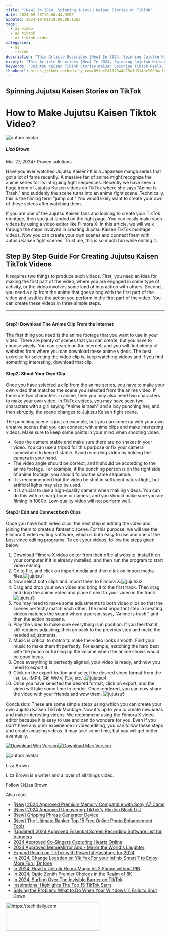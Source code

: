 ```yaml
---
title: "[New] In 2024, Spinning Jujutsu Kaisen Stories on TikTok"
date: 2024-09-26T19:00:44.920Z
updated: 2024-10-01T19:08:08.156Z
tags:
  - ai video
  - ai tiktok
  - ai tiktok video
categories:
  - ai
  - tiktok
description: "This Article Describes [New] In 2024, Spinning Jujutsu Kaisen Stories on TikTok"
excerpt: "This Article Describes [New] In 2024, Spinning Jujutsu Kaisen Stories on TikTok"
keywords: "Jujutsu Kaisen TikTok Stories,Kaisen Spinning TikTok Reels,TikTok Kaisen Jujutsu Videos,Spinning Jujutsu on TikTok Series,Kaisen Jujutsu TikTok Challenges,Jujutsu Kaisen TikTok Content,TikTok Jujutsu Kaisen Snippets"
thumbnail: https://thmb.techidaily.com/09fee241173a4d75afd314bc2889ac10d1158fd98dc41bc3885e34ece3467540.jpg
---
```


## Spinning Jujutsu Kaisen Stories on TikTok

# How to Make Jujutsu Kaisen Tiktok Video?

![author avatar](https://lh5.googleusercontent.com/-AIMmjowaFs4/AAAAAAAAAAI/AAAAAAAAABc/Y5UmwDaI7HU/s250-c-k/photo.jpg)

##### Liza Brown

 Mar 27, 2024• Proven solutions

Have you ever watched Jujutsu Kaisen? It is a Japanese manga series that got a lot of fame recently. A massive fan of anime might recognize the anime series for its intriguing fight sequences. Recently we have seen a huge trend of Jujutsu Kaisen videos on TikTok where she says "Anime is Trash," and suddenly the scene turns into an anime fight scene. Technically, this is the filming term "jump cut." You would likely want to create your own of these videos after watching them.

If you are one of the Jujutsu Kaisen fans and looking to create your TikTok montage, then you just landed on the right page. You can easily make such videos by using a video editor like Filmora X. In this article, we will walk through the steps involved in creating Jujutsu Kaisen TikTok montage videos. Now you can create your own scenes and connect them with Jutusu Kaisen fight scenes. Trust me, this is so much fun while editing it.

## **Step By Step Guide For Creating Jujutsu Kaisen TikTok Videos**

It requires two things to produce such videos. First, you need an idea for making the first part of the video, where you are engaged in some type of activity, or the video involves some kind of interaction with others. Second, you need a clip from the anime that goes along with the first part of the video and justifies the action you perform in the first part of the video. You can create these videos in three simple steps.

---

---

#### Step1: Download The Anime Clip From the Internet

The first thing you need is the anime footage that you want to use in your video. There are plenty of scenes that you can create, but you have to choose wisely. You can search on the internet, and you will find plenty of websites from where you can download these anime videos. The best exercise for selecting the video clip is, keep watching videos and if you find something interesting, download that clip.

#### Step2: Shoot Your Own Clip

Once you have selected a clip from the anime series, you have to make your own video that matches the scene you selected from the anime video. If there are two characters in anime, then you may also need two characters to make your own video. In TikTok videos, you may have seen two characters with a girl saying "Anime is trash" and a boy punching her, and then abruptly, the scene changes to Jujutsu Kaisen fight scene.

The punching scene is just an example, but you can come up with your own creative scenes that you can connect with anime clips and make interesting videos. Make sure to keep some points in your mind when shooting video,

* Keep the camera stable and make sure there are no shakes in your video. You can use a tripod for this purpose or fix your camera somewhere to keep it stable. Avoid recording video by holding the camera in your hand.
* The video angle should be correct, and it should be according to the anime footage. For example, if the punching person is on the right side of anime footage, you should follow the same sequence.
* It is recommended that the video be shot in sufficient natural light, but artificial lights may also be used.
* It is crucial to use a high-quality camera when making videos. You can do this with a smartphone or camera, and you should make sure you are filming in 1080p. Low-quality video will not perform well.

#### Step3: Edit and Connect both Clips

Once you have both video clips, the next step is editing the video and joining them to create a fantastic scene. For this purpose, we will use the Filmora X video editing software, which is both easy to use and one of the best video editing programs. To edit your videos, follow the steps given below:

1. Download Filmora X video editor from their official website, install it on your computer if it is already installed, and then run the program to start video editing.
2. Go to file, and click on import media and then click on import media files.![jujutsu1](https://images.wondershare.com/filmora/article-images/jujutsu1.png)
3. Now select both clips and import them to Filmora X.![jujutsu2](https://images.wondershare.com/filmora/article-images/jujutsu2.png)
4. Drag and drop your own video and bring it to the first track. Then drag and drop the anime video and place it next to your video in the track.![jujutsu3](https://images.wondershare.com/filmora/article-images/jujutsu3.png)
5. You may need to make some adjustments to both video clips so that the scenes perfectly match each other. The most important step in creating videos matches the sound where a person says, "Anime is trash," and then the action happens.
6. Play the video to make sure everything is in position. If you feel that it still requires adjusting, then go back to the previous step and make the needed adjustments.
7. Music is critical to match to make the video looks smooth. Find your music to make them fit perfectly. For example, matching the hard beat with the punch or turning up the volume when the anime shows would be good ideas.
8. Once everything is perfectly aligned, your video is ready, and now you need to export it.
9. Click on the export button and select the desired video format from the list, i.e. (MP4, Gif, WMV, FLV, etc.).![jujutsu4](https://images.wondershare.com/filmora/article-images/jujutsu4.png)
10. Once you have selected the desired format, click on export, and the video will take some time to render. Once rendered, you can now share the video with your friends and wow them. ![jujutsu5](https://images.wondershare.com/filmora/article-images/jujutsu5.gif)

Conclusion: These are some simple steps using which you can create your own Jujutsu Kaisen TikTok Montage. Now it's up to you to create new ideas and make interesting videos. We recommend using the Filmora X video editor because it is easy to use and can do wonders for you. Even if you don't have any prior experience in video editing, you can follow these steps and create amazing videos. It may take some time, but you will get better eventually.

[![Download Win Version](https://images.wondershare.com/filmora/guide/download-btn-win.jpg)](https://tools.techidaily.com/wondershare/filmora/download/)[![Download Mac Version](https://images.wondershare.com/filmora/guide/download-btn-mac.jpg)](https://tools.techidaily.com/wondershare/filmora/download/)

![author avatar](https://lh5.googleusercontent.com/-AIMmjowaFs4/AAAAAAAAAAI/AAAAAAAAABc/Y5UmwDaI7HU/s250-c-k/photo.jpg)

Liza Brown

Liza Brown is a writer and a lover of all things video.

Follow @Liza Brown

<ins class="adsbygoogle"
      style="display:block"
      data-ad-client="ca-pub-7571918770474297"
      data-ad-slot="8358498916"
      data-ad-format="auto"
      data-full-width-responsive="true"></ins>

<span class="atpl-alsoreadstyle">Also read:</span>
<div><ul>
<li><a href="https://fox-info.techidaily.com/new-2024-approved-premium-memory-compatible-with-sony-a7-cams/"><u>[New] 2024 Approved Premium Memory Compatible with Sony A7 Cams</u></a></li>
<li><a href="https://tiktok-video-recordings.techidaily.com/new-2024-approved-uncovering-tiktoks-hidden-block-list/"><u>[New] 2024 Approved Uncovering TikTok's Hidden Block List</u></a></li>
<li><a href="https://some-techniques.techidaily.com/new-gripping-phrase-generator-device/"><u>[New] Gripping Phrase Generator Device</u></a></li>
<li><a href="https://vp-tips.techidaily.com/new-the-ultimate-ranker-top-15-free-online-photo-enhancement-tools/"><u>[New] The Ultimate Ranker Top 15 Free Online Photo Enhancement Tools</u></a></li>
<li><a href="https://facebook-video-footage.techidaily.com/updated-2024-approved-essential-screen-recording-software-list-for-vloggers/"><u>[Updated] 2024 Approved Essential Screen Recording Software List for Vloggers</u></a></li>
<li><a href="https://tiktok-video-recordings.techidaily.com/2024-approved-co-singers-capturing-hearts-online/"><u>2024 Approved Co-Singers Capturing Hearts Online</u></a></li>
<li><a href="https://fox-access.techidaily.com/2024-approved-mememirror-app-mirror-the-worlds-laughter/"><u>2024 Approved MemeMirror App - Mirror the World's Laughter</u></a></li>
<li><a href="https://tiktok-video-recordings.techidaily.com/expand-reach-on-tiktok-with-powerful-hashtags-for-2024/"><u>Expand Reach on TikTok with Powerful Hashtags for 2024</u></a></li>
<li><a href="https://location-social.techidaily.com/in-2024-change-location-on-yik-yak-for-your-infinix-smart-7-to-enjoy-more-fun-drfone-by-drfone-virtual-android/"><u>In 2024, Change Location on Yik Yak For your Infinix Smart 7 to Enjoy More Fun | Dr.fone</u></a></li>
<li><a href="https://unlock-android.techidaily.com/in-2024-how-to-unlock-honor-magic-vs-2-phone-without-pin-by-drfone-android/"><u>In 2024, How to Unlock Honor Magic Vs 2 Phone without PIN</u></a></li>
<li><a href="https://extra-skills.techidaily.com/in-2024-optic-zenith-premier-choices-in-the-realm-of-8k/"><u>In 2024, Optic Zenith Premier Choices in the Realm of 8K</u></a></li>
<li><a href="https://tiktok-video-recordings.techidaily.com/in-2024-surfing-over-the-invisible-barrier-on-tiktok/"><u>In 2024, Surfing Over The Invisible Barrier on TikTok</u></a></li>
<li><a href="https://tiktok-video-recordings.techidaily.com/inspirational-highlights-the-top-15-tiktok-stars/"><u>Inspirational Highlights The Top 15 TikTok Stars</u></a></li>
<li><a href="https://techno-recovery.techidaily.com/solving-the-problem-what-to-do-when-your-windows-11-fails-to-shut-down/"><u>Solving the Problem: What to Do When Your Windows 11 Fails to Shut Down</u></a></li>
</ul></div>

<!-- affiliate ads begin -->
<a href="https://aligracehair.sjv.io/c/5597632/2012415/19272" target="_top" id="2012415">
  <img src="//a.impactradius-go.com/display-ad/19272-2012415" border="0" alt="https://techidaily.com" width="300" height="90"/>
</a>
<img height="0" width="0" src="https://aligracehair.sjv.io/i/5597632/2012415/19272" style="position:absolute;visibility:hidden;" border="0" />
<!-- affiliate ads end -->


